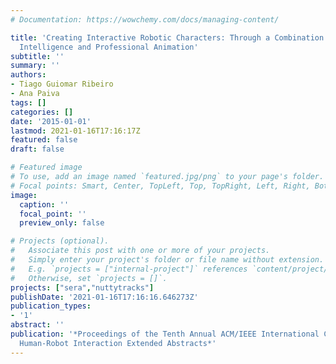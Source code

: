 ```yaml
---
# Documentation: https://wowchemy.com/docs/managing-content/

title: 'Creating Interactive Robotic Characters: Through a Combination of Artificial
  Intelligence and Professional Animation'
subtitle: ''
summary: ''
authors:
- Tiago Guiomar Ribeiro
- Ana Paiva
tags: []
categories: []
date: '2015-01-01'
lastmod: 2021-01-16T17:16:17Z
featured: false
draft: false

# Featured image
# To use, add an image named `featured.jpg/png` to your page's folder.
# Focal points: Smart, Center, TopLeft, Top, TopRight, Left, Right, BottomLeft, Bottom, BottomRight.
image:
  caption: ''
  focal_point: ''
  preview_only: false

# Projects (optional).
#   Associate this post with one or more of your projects.
#   Simply enter your project's folder or file name without extension.
#   E.g. `projects = ["internal-project"]` references `content/project/deep-learning/index.md`.
#   Otherwise, set `projects = []`.
projects: ["sera","nuttytracks"]
publishDate: '2021-01-16T17:16:16.646273Z'
publication_types:
- '1'
abstract: ''
publication: '*Proceedings of the Tenth Annual ACM/IEEE International Conference on
  Human-Robot Interaction Extended Abstracts*'
---
```

